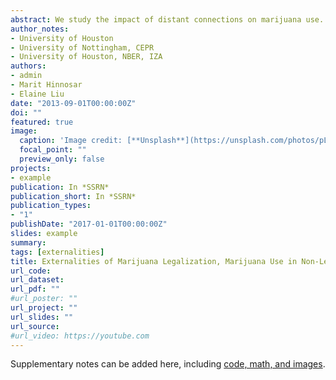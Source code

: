 ```yaml
---
abstract: We study the impact of distant connections on marijuana use. Leveraging the Facebook Social Connectedness Index, which measures the strength of connectedness between geographic areas based on Facebook friendship ties, we explore the impact of connections to states where recreational marijuana use is legalized on marijuana use and workplace drug testing positivity rates in areas where marijuana remains illegal. The findings reveal that areas which are more connected to legalized states exhibit higher rates of marijuana use and workplace drug testing positivity even after controlling for geographic proximity to the legalized states. The results suggest that even connections beyond closed proximity can play a significant role in shaping individuals' behaviors. Our findings of the externality of legalization in one state to other more connected out-of-state areas imply that studies that estimate the impact of legalization using a standard difference-in-differences approach without taking into account the network underestimate the direct effect on the state that legalizes.
author_notes:
- University of Houston
- University of Nottingham, CEPR
- University of Houston, NBER, IZA
authors:
- admin
- Marit Hinnosar
- Elaine Liu
date: "2013-09-01T00:00:00Z"
doi: ""
featured: true
image:
  caption: 'Image credit: [**Unsplash**](https://unsplash.com/photos/pLCdAaMFLTE)'
  focal_point: ""
  preview_only: false
projects:
- example
publication: In *SSRN*
publication_short: In *SSRN*
publication_types:
- "1"
publishDate: "2017-01-01T00:00:00Z"
slides: example
summary: 
tags: [externalities]
title: Externalities of Marijuana Legalization, Marijuana Use in Non-Legalizing States
url_code: 
url_dataset: 
url_pdf: ""
#url_poster: ""
url_project: ""
url_slides: ""
url_source: 
#url_video: https://youtube.com
---
```


Supplementary notes can be added here, including [code, math, and images](https://wowchemy.com/docs/writing-markdown-latex/).

